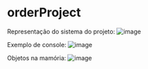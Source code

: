 # orderProject

Representação do sistema do projeto:
![image](https://github.com/fdoargolo/orderProject/assets/157915135/31ac3bde-9783-4020-9eef-e21951c8d7ba)


Exemplo de console:
![image](https://github.com/fdoargolo/orderProject/assets/157915135/4b39fec4-5492-4ee1-be14-b2e85e810fc2)



Objetos na mamória:
![image](https://github.com/fdoargolo/orderProject/assets/157915135/b6bd8bf3-b65f-4959-ad20-55e19ad3ae36)

